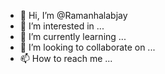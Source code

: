 - 👋 Hi, I’m @Ramanhalabjay
- 👀 I’m interested in ...
- 🌱 I’m currently learning ...
- 💞️ I’m looking to collaborate on ...
- 📫 How to reach me ...

<!---
Ramanhalabjay/Ramanhalabjay is a ✨ special ✨ repository because its `README.md` (this file) appears on your GitHub profile.
You can click the Preview link to take a look at your changes.
--->
